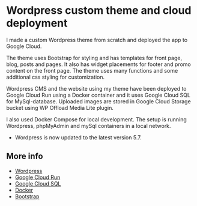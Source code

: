 # Wordpress custom theme and cloud deployment

I made a custom Wordpress theme from scratch and deployed the app to Google Cloud. 

The theme uses Bootstrap for styling and has templates for front page, blog, posts and pages. It also has widget placements for footer and promo content on the front page. The theme uses many functions and some additional css styling for customization.

Wordpress CMS and the website using my theme have been deployed to Google Cloud Run using a Docker container and it uses Google Cloud SQL for MySql-database. Uploaded images are stored in Google Cloud Storage bucket using WP Offload Media Lite plugin.

I also used Docker Compose for local development. The setup is running Wordpress, phpMyAdmin and mySql containers in a local network.

- Wordpress is now updated to the latest version 5.7.

## More info
- [Wordpress](https://wordpress.org/)
- [Google Cloud Run](https://www.google.com)
- [Google Cloud SQL](https://cloud.google.com/sql)
- [Docker](https://www.docker.com/)
- [Bootstrap](https://getbootstrap.com/)

